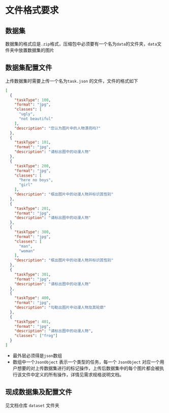 # 文件格式要求

## 数据集

数据集的格式应是`.zip`格式，压缩包中必须要有一个名为`data`的文件夹，`data`文件夹中放置数据集的图片

## 数据集配置文件

上传数据集时需要上传一个名为`task.json` 的文件，文件的格式如下

```json
[
  {
    "taskType": 100,
    "format": "jpg",
    "classes": [
      "ugly",
      "not beautiful"
    ],
    "description": "您认为图片中的人物漂亮吗?"
  },
  {
    "taskType": 101,
    "format": "jpg",
    "description": "请标出图中的动漫人物"
  },
  {
    "taskType": 200,
    "format": "jpg",
    "classes": [
      "here no boys",
      "girl"
    ],
    "description": "框出图片中的动漫人物并标识其性别"
  },
  {
    "taskType": 201,
    "format": "jpg",
    "description": "请标出图中的动漫人物"
  },
  {
    "taskType": 300,
    "format": "jpg",
    "classes": [
      "man",
      "woman"
    ],
    "description": "框出图片中的动漫人物并标识其性别"
  },
  {
    "taskType": 301,
    "format": "jpg",
    "description": "请标出图中的动漫人物"
  },
  {
    "taskType": 400,
    "format": "jpg",
    "description": "勾勒出图片中动漫人物及其轮廓"
  },
  {
    "taskType": 401,
    "format": "jpg",
    "description": "请标出图中的动漫人物",
    "classes": ["frog"]
  }
]

```

- 最外层必须得是`json`数组
- 数组中一个`JsonObject` 表示一个类型的任务，每一个 `JsonObject` 对应一个用户想要的对上传数据集进行的标记操作，上传后数据集中的每个图片都会被执行该文件中定义的所有操作，详情见需求规格说明文档。

## 现成数据集及配置文件

见文档仓库 `dataset` 文件夹